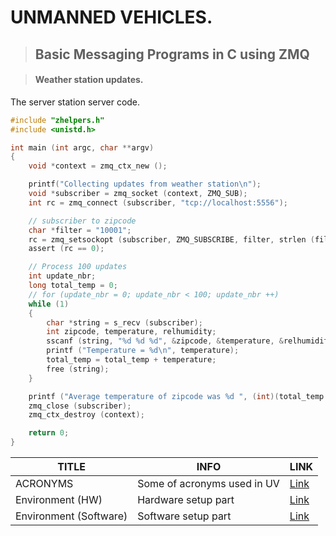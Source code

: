 # UNMANNED VEHICLES.

> ## Basic Messaging Programs in C using ZMQ

> #### Weather station updates.
The server station server code.
```c
#include "zhelpers.h"
#include <unistd.h>

int main (int argc, char **argv)
{
	void *context = zmq_ctx_new ();

	printf("Collecting updates from weather station\n");
	void *subscriber = zmq_socket (context, ZMQ_SUB);
	int rc = zmq_connect (subscriber, "tcp://localhost:5556");

	// subscriber to zipcode
	char *filter = "10001";
	rc = zmq_setsockopt (subscriber, ZMQ_SUBSCRIBE, filter, strlen (filter));
	assert (rc == 0);

	// Process 100 updates
	int update_nbr;
	long total_temp = 0;
	// for (update_nbr = 0; update_nbr < 100; update_nbr ++)
	while (1)
	{
		char *string = s_recv (subscriber);
		int zipcode, temperature, relhumidity;
		sscanf (string, "%d %d %d", &zipcode, &temperature, &relhumidity);
		printf ("Temperature = %d\n", temperature);
		total_temp = total_temp + temperature;
		free (string);
	}

	printf ("Average temperature of zipcode was %d ", (int)(total_temp / update_nbr));
	zmq_close (subscriber);
	zmq_ctx_destroy (context);

	return 0;
}
```




  
| TITLE  | INFO  |  LINK |
|---|---|---|
| ACRONYMS  |  Some of acronyms used in UV | [Link](/pages/env-setup/acronyms.md)  |
| Environment (HW)  | Hardware setup part  |  [Link](/pages/env-setup/envsetuphw.md) |
| Environment (Software)  |  Software setup part | [Link](/pages/env-setup/envsetup.md)  |

